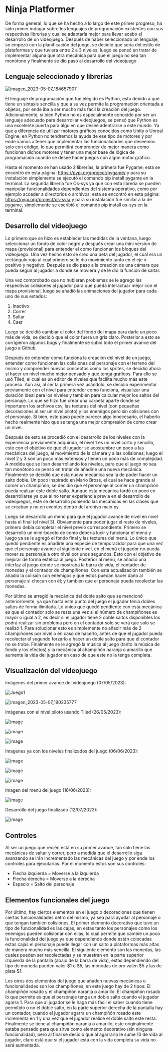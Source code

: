 # Ninja Platformer

De forma general, lo que se ha hecho a lo largo de este primer progreso, ha sido primer indagar sobre los lenguajes de programación existentes con sus respectivas librerías y cual se adaptaría mejor para llevar acabo el desarrollo de un videojuego. Después de haber seleccionado un lenguaje, se empezó con la planificación del juego, se decidió que sería del estilo de plataformas y que tuviera entre 2 a 3 niveles, luego se pensó en tratar de implementar alguna que otra mecánica para que el juego no sea tan monótono y finalmente se dio paso al desarrollo del videojuego

## Lenguaje seleccionado y librerías

![imagen_2023-05-07_184657907](https://user-images.githubusercontent.com/132232545/236708520-f052e6a4-2f3d-40b1-8f70-2023bc6c384c.png)


El lenguaje de programación que fue elegido es Python, esto debido a que tiene un sintaxis sencilla y que a su vez permite la programación orientada a objetos, por ende iba a ser mucho más fácil la creación del juego. Adicionalmente, si bien Python no es especialmente conocido por ser un lenguaje adecuado para desarrollar videojuegos, se pensó que Python es una excelente puerta para alguien que deseé adentrarse a este mundo. Ya que a diferencia de utilizar motores gráficos conocidos como Unity o Unreal Engine, en Python no tendremos la ayuda de ese tipo de motores y por ende vamos a tener que implementar las funcionalidades que deseemos solo con código, lo que permitirá comprender de mejor manera como funcionan dichos motores y tener una mejor base de lógica de programación cuando se desee hacer juegos con algún motor gráfico.

Hasta el momento se han usado 2 librerías, la primera fue Pygame; esta se encontró en esta página: https://pypi.org/project/pygame/ y para su instalación simplemente se ejecutó el comando pip install pygame en la terminal. La segunda librería fue Os-sys ya que con esta librería se pueden manipular funcionalidades dependientes del sistema operativo, como por ejemplo acceder a directorios o archivos; esta se encontró en esta página: https://pypi.org/project/os-sys/ y para su instalación fue similar a la de pygame, simplemente se escribió el comando pip install os-sys en la terminal.

## Desarrollo del videojuego

Lo primero que se hizo es establecer las medidas de la ventana, luego seleccionar un fondo de color negro y después crear una mini version de mapa (provisional) para entender el como funcionan los bloques del videojuego. Una vez hecho esto se creo una beta del jugador, el cuál era un rectángulo rojo al cual primero se le dio movimiento tanto en el eje x positivo y negativo. Después se dio paso a la creación de una cámara que pueda seguir al jugador a donde se moviera y se le dio la función de saltar.

Una vez comprobado que no hubieran problemas se le agrego las respectivas colisiones al jugador para que pueda interactuar mejor con el mapa provisional, luego se añadió las animaciones del jugador para cada uno de sus estados:
  
  1. Inactivo
  2. Correr
  3. Saltar
  4. Caer

Luego se decidió cambiar el color del fondo del mapa para darle un poco más de vida, se decidió que el color fuera un gris claro. Posterior a esto se corrigieron algunos bugs y finalmente se subió todo el primer avance del juego a Github.

Después de entender como funciona la creación del nivel de un juego, entender como funcionan las colisiones del personaje con el terreno del mismo y comprender nuevos conceptos como los sprites, se decidió ahora sí hacer un nivel mucho mejor pensado y que tenga gráficos. Para ello se usó Tiled, el cual es un editor de niveles que facilita mucho más este proceso. Aún así, al ser la primera vez usándolo, se decidió experimentar previamente con el nivel para entender como funciona, visualizar una duración ideal para los niveles y también para calcular mejor los saltos del personaje. Lo que se hizo fue crear una carpeta aparte donde se importaron los archivos csv, las texturas del nivel (con pequeñas decoraciones al ser un nivel piloto) y los enemigos pero sin colisiones con el personaje. Si bien, este paso puede parecer algo innecesario, el haberlo hecho realmente hizo que se tenga una mejor compresión de como crear un nivel.

Después de esto se procedió con el desarrollo de los niveles con la experiencia previamente adquirida, el nivel 1 es un nivel corto y sencillo, esto con el objetivo de que el jugador se acostumbre un poco a las mecánicas del juego, al movimiento de la cámara y a las colisiones; luego el nivel 2 y 3 son un poco más extensos y tienen un poco más de complejidad. A medida que se iban desarrollando los niveles, para que el juego no sea tan monótono se pensó en tratar de añadirle una nueva mecánica. Finalmente se decidió que esta nueva mecánica sea la de poder hacer un salto doble. Un poco inspirado en Mario Bross, el cual se hace grande al comer un champiñón, se decidió que el personaje al comer un champiñón pueda realizar este doble salto. Aunque esta mecánica tardó un poco en desarrollarse ya que al no tener experiencia previa en el desarrollo de videojuegos, este se desarrolló poniendo las mecánicas en las clases que se creaban y no en eventos dentro del archivo main.py.

Luego se desarrolló un menú para que el jugador avance de nivel en nivel hasta el final (el nivel 3). Obviamente para poder jugar el resto de niveles, primero debía completar el nivel previo correspondiente. Primero se desarrolló un mini-boceto de como debería lucir y funcionar el menú y luego ya se le agregó el fondo final y las texturas del menú. Lo único que quedó pendiente es añadirle una especie de temporazidor para que una vez que el personaje avance al siguiente nivel, en el menú el jugador no pueda mover su personaje a otro nivel por unos segundos. Esto con el objetivo de mejorar de forma estética al juego. Posterior al menú, se añadió una interfaz al juego donde se mostraba la barra de vida, el contador de monedas y el contador de champiñones. Con esta actualización también se añadió la colisión con enemigos y que estos puedan hacer daño al personaje si chocan con él; y también que el personaje pueda recolectar las monedas.

Por último se arregló la mecánica del doble salto que se mencionó anteriormente, ya que hasta este punto del juego el jugador tenía dobles saltos de forma ilimitada. Lo único que quedó pendiente con esta mecánica es que el contador solo se resta una vez si el número de champiñones es mayor o igual a 2, es decir si el jugador tiene 2 doble saltos disponibles los podrá realizar sin problema pero en el contador solo se verá que solo se realizó 1. Para solucionar esto es simplemente no añadir más de 2 champiñones por nivel o en caso de hacerlo, antes de que el jugador pueda recolectar el segundo forzarlo a hacer un doble salto para que el contador no se trabe. Finalmente se le agregó la música al juego (tanto la música de fondo y los efectos) y la mecánica al champiñón naranja o amarillo que aumente la vida del jugador en caso de que este no la tenga completa. 

## Visualización del videojuego

Imágenes del primer avance del videojuego (07/05/2023):

![Juego1](https://user-images.githubusercontent.com/132232545/236709151-904a0f03-b74e-4b0c-8675-c8ec7d3ba3c0.png)

![imagen_2023-05-07_190235777](https://user-images.githubusercontent.com/132232545/236709154-dc4a5428-8982-4823-8c03-c3798702cdd4.png)

Imágenes con el nivel piloto usando Tiled (26/05/2023):

![image](https://github.com/JoaoConde12/ninja_platformer/assets/132232545/b5cdd10b-0897-4169-847c-7d5d9105598d)

![image](https://github.com/JoaoConde12/ninja_platformer/assets/132232545/a7c75002-08a9-407a-ba84-0f3ab23d12d3)

![image](https://github.com/JoaoConde12/ninja_platformer/assets/132232545/72eafcf4-2a0e-4d0a-ac72-dffbba1db051)

Imagenes ya con los niveles finalizados del juego (06/06/2023):

![image](https://github.com/JoaoConde12/ninja_platformer/assets/132232545/f441228b-16bf-4cae-9dad-f5c172204561)

![image](https://github.com/JoaoConde12/ninja_platformer/assets/132232545/352e28f0-d9dd-4c09-adf0-43466ccfb47e)

![image](https://github.com/JoaoConde12/ninja_platformer/assets/132232545/53e9e48c-a17e-42ac-b6b4-bfa952da2df1)

Imagen del menú del juego (16/06/2023):

![image](https://github.com/JoaoConde12/ninja_platformer/assets/132232545/59551a03-7d84-44d4-9186-d633038da155)

Desarrollo del juego finalizado (12/07/2023):

![image](https://github.com/JoaoConde12/ninja_platformer/assets/132232545/3a7527b8-b44f-49e6-875e-3c34706dc1b0)

## Controles

Al ser un juego que recién está en su primer avance, tan solo tiene las mecánicas de saltar y correr, pero a medida que el desarrollo siga avanzando se irán incrementado las mecánicas del juego y por ende los controles para ejecutarlas. Por el momento estos son sus controles:
  
  - Flecha izquierda = Moverse a la izquierda
  - Flecha derecha = Moverse a la derecha
  - Espacio = Salto del personaje

## Elementos funcionales del juego

Por último, hay ciertos elementos en el juego o decoraciones que tienen ciertas funcionalidades detro del mismo, ya sea para ayudar al personaje o que tengan también colisiones. El primer elemento decorativo que tuvo un tipo de funcionalidad es las cajas, en estas tanto los personajes como los enemigos pueden colisionar con ellas, lo cual permite que cambie un poco la funcionalidad del juego ya que dependiendo donde están colocadas estas cajas el personaje puede llegar con un salto a plataformas más altas de manera mucho más sencilla. El siguiente elemento son las monedas, las cuales pueden ser recolectadas y se muestran en la parte superior izquierda de la pantalla (abajo de la barra de vida), estas dependiendo del tipo de moneda pueden valer $1 o $5, las monedas de oro valen $5 y las de plata $1.

Los otros dos elementos del juego que añaden nuevas mecánicas o funcionalidades son los champiñones, en este juego hay de 2 tipos: El champiñón rosado y el champiñón naranja o amarillo. El champiñón rosado lo que permite es que el personaje tenga un doble salto cuando el jugador agarra 1. Para que al jugador se le haga más fácil el saber cuando tiene permitido o no el doble salto, en la parte superior derecha de la pantalla hay un contador, cuando el jugador agarra un champiñón rosado este incrementa en 1 y una vez que el jugador realice el doble salto este resta. Finalmente se tiene al champiñón naranja o amarillo, este originalmente estaba pensado para que sirva como elemento decorativo (sin ninguna funcionalidad), pero al final se decidió que al agarrarlo le sume 10 de vida al jugador, claro está que si el jugador está con la vida completa su vida no será aumentada. 
